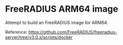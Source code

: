 # FreeRADIUS ARM64 image

Attempt to build an FreeRADIUS image for ARM64.

Reference: https://github.com/FreeRADIUS/freeradius-server/tree/v3.0.x/scripts/docker
